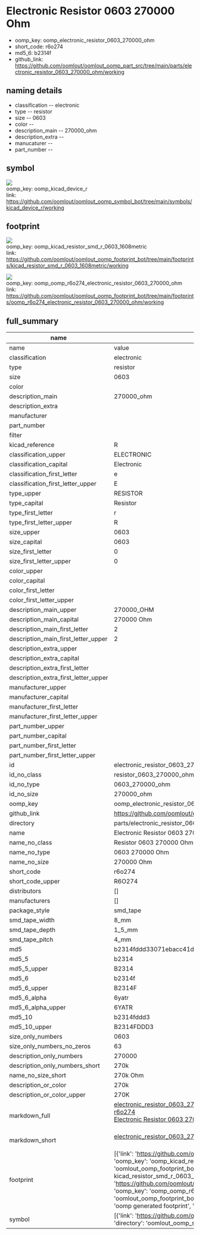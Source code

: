 # Electronic Resistor 0603 270000 Ohm

  
* oomp_key: oomp_electronic_resistor_0603_270000_ohm 
* short_code: r6o274
* md5_6: b2314f  
* github_link: https://github.com/oomlout/oomlout_oomp_part_src/tree/main/parts/electronic_resistor_0603_270000_ohm/working  
## naming details
* classification -- electronic
* type -- resistor
* size -- 0603
* color -- 
* description_main -- 270000_ohm
* description_extra -- 
* manucaturer -- 
* part_number -- 



## symbol

![](symbol/{index}/working/working_600.png)  
oomp_key: oomp_kicad_device_r  
link: https://github.com/oomlout/oomlout_oomp_symbol_bot/tree/main/symbols/kicad_device_r/working  

## footprint

![](footprint/{index}/working/working_600.png)  
oomp_key: oomp_kicad_resistor_smd_r_0603_1608metric  
link: https://github.com/oomlout/oomlout_oomp_footprint_bot/tree/main/footprints/kicad_resistor_smd_r_0603_1608metric/working  

![](footprint/{index}/working/working_600.png)  
oomp_key: oomp_oomp_r6o274_electronic_resistor_0603_270000_ohm  
link: https://github.com/oomlout/oomlout_oomp_footprint_bot/tree/main/footprints/oomp_r6o274_electronic_resistor_0603_270000_ohm/working  

## full_summary
| name | value | 
| --- | --- | 
| name | value | 
| classification | electronic | 
| type | resistor | 
| size | 0603 | 
| color |  | 
| description_main | 270000_ohm | 
| description_extra |  | 
| manufacturer |  | 
| part_number |  | 
| filter |  | 
| kicad_reference | R | 
| classification_upper | ELECTRONIC | 
| classification_capital | Electronic | 
| classification_first_letter | e | 
| classification_first_letter_upper | E | 
| type_upper | RESISTOR | 
| type_capital | Resistor | 
| type_first_letter | r | 
| type_first_letter_upper | R | 
| size_upper | 0603 | 
| size_capital | 0603 | 
| size_first_letter | 0 | 
| size_first_letter_upper | 0 | 
| color_upper |  | 
| color_capital |  | 
| color_first_letter |  | 
| color_first_letter_upper |  | 
| description_main_upper | 270000_OHM | 
| description_main_capital | 270000 Ohm | 
| description_main_first_letter | 2 | 
| description_main_first_letter_upper | 2 | 
| description_extra_upper |  | 
| description_extra_capital |  | 
| description_extra_first_letter |  | 
| description_extra_first_letter_upper |  | 
| manufacturer_upper |  | 
| manufacturer_capital |  | 
| manufacturer_first_letter |  | 
| manufacturer_first_letter_upper |  | 
| part_number_upper |  | 
| part_number_capital |  | 
| part_number_first_letter |  | 
| part_number_first_letter_upper |  | 
| id | electronic_resistor_0603_270000_ohm | 
| id_no_class | resistor_0603_270000_ohm | 
| id_no_type | 0603_270000_ohm | 
| id_no_size | 270000_ohm | 
| oomp_key | oomp_electronic_resistor_0603_270000_ohm | 
| github_link | https://github.com/oomlout/oomlout_oomp_part_src/tree/main/parts/electronic_resistor_0603_270000_ohm/working | 
| directory | parts/electronic_resistor_0603_270000_ohm | 
| name | Electronic Resistor 0603 270000 Ohm | 
| name_no_class | Resistor 0603 270000 Ohm | 
| name_no_type | 0603 270000 Ohm | 
| name_no_size | 270000 Ohm | 
| short_code | r6o274 | 
| short_code_upper | R6O274 | 
| distributors | [] | 
| manufacturers | [] | 
| package_style | smd_tape | 
| smd_tape_width | 8_mm | 
| smd_tape_depth | 1_5_mm | 
| smd_tape_pitch | 4_mm | 
| md5 | b2314fddd33071ebacc41dbf133670c2 | 
| md5_5 | b2314 | 
| md5_5_upper | B2314 | 
| md5_6 | b2314f | 
| md5_6_upper | B2314F | 
| md5_6_alpha | 6yatr | 
| md5_6_alpha_upper | 6YATR | 
| md5_10 | b2314fddd3 | 
| md5_10_upper | B2314FDDD3 | 
| size_only_numbers | 0603 | 
| size_only_numbers_no_zeros | 63 | 
| description_only_numbers | 270000 | 
| description_only_numbers_short | 270k | 
| name_no_size_short | 270k Ohm | 
| description_or_color | 270k | 
| description_or_color_upper | 270K | 
| markdown_full | [electronic_resistor_0603_270000_ohm](https://github.com/oomlout/oomlout_oomp_part_src/tree/main/parts/electronic_resistor_0603_270000_ohm/working)<br>[r6o274](https://github.com/oomlout/oomlout_oomp_part_src/tree/main/parts/electronic_resistor_0603_270000_ohm/working)<br>[Electronic Resistor 0603 270000 Ohm](https://github.com/oomlout/oomlout_oomp_part_src/tree/main/parts/electronic_resistor_0603_270000_ohm/working)<br><br> | 
| markdown_short | [electronic_resistor_0603_270000_ohm](https://github.com/oomlout/oomlout_oomp_part_src/tree/main/parts/electronic_resistor_0603_270000_ohm/working)<br><br> | 
| footprint | [{'link': 'https://github.com/oomlout/oomlout_oomp_footprint_bot/tree/main/foootprntss/kicad_resistor_smd_r_0603_1608metric', 'oomp_key': 'oomp_kicad_resistor_smd_r_0603_1608metric', 'directory': 'oomlout_oomp_footprint_bot/footprints/kicad_resistor_smd_r_0603_1608metric//working/working.kicad_mod', 'note': 'source footprint kicad_resistor_smd_r_0603_1608metric', 'index': 0}, {'link': 'https://github.com/oomlout/oomlout_oomp_footprint_bot/tree/main/foootprntss/oomp_r6o274_electronic_resistor_0603_270000_ohm', 'oomp_key': 'oomp_oomp_r6o274_electronic_resistor_0603_270000_ohm', 'directory': 'oomlout_oomp_footprint_bot/footprints/oomp_r6o274_electronic_resistor_0603_270000_ohm//working/working.kicad_mod', 'note': 'oomp generated footprint', 'index': 1}] | 
| symbol | [{'link': 'https://github.com/oomlout/oomlout_oomp_symbol_bot/tree/main/symbols/kicad_device_r', 'oomp_key': 'oomp_kicad_device_r', 'directory': 'oomlout_oomp_symbol_bot/symbols/kicad_device_r//working/working.kicad_sym', 'index': 0}] | 

